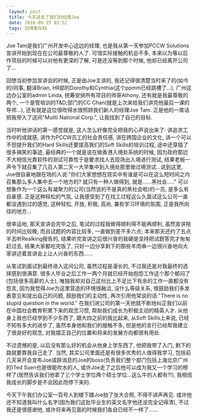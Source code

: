 ```yaml
---
 layout: post
 title: 今天送走了我们的经理Joe
 date: 2018-09-15 03:52
 tags: 旧博客存档
---
```

Joe Tam是我们广州开发中心这边的经理, 也是我从第一天参加PCCW Solutions宣讲开始到现在在公司最尊敬的人了. 可惜实际接触的机会不多,
本来以为等以后作项目的时候可以对他有更深的了解, 可是还没等到那个时候, 他却已经离开公司了...



回想当初参加宣讲会的时候, 正是由Joe主讲的, 我还记得很清楚当时来了的(如今的)同事, 翻译Brian,
HR部的Dorothy和Cynthia(这个ppmm已经跳槽了...), 广州这边办公室的admin Linda, 统筹安排所有项目的帅哥Athony,
还有就是我最尊敬的两个, 一个是管培训的T&D;部门的CC Chan(就是上次来给我们讲完他最后一课的导师...),
还有就是这位很吹得水很照顾我们新人的经理Joe Tam. 正是他的一席话把我带入了这间"Muilti National Corp.",
让我找到了自己的目标.



当时听他讲话的第一感觉就是, 这人怎么好像完全把我的心声说出来了: 讲追求工作中的成就感, 讲作为PCCW员工的社会责任感, 讲在跨国企业的文化,
讲一个可以不但提升我们的Hard Skills还要提高我们的Soft Skills的培训过程, 途中还穿插了很多搞笑的事迹,
最经典的一个就是说在做香港入境处系统的时候, 因为政府那边不大相信光靠软件的测试可靠性于是要求找人去现场出入境进行测试,
结果老板一声令下就召集了几百人第二天一大早集中到入境处那里做过境测试...说到这里,
Joe很自豪地跟在场的人说:"你们大家想想在现实中有谁是可以在这么短时间之内召集那么多人集中去一个地方的? 就只有一种人做得到,
就是......黑社会....." 可以想象作为一个这么有凝聚力的公司(当然说的不是真的黑社会啦)的一员, 是多么有自豪感. 正是这种轻松的气氛,
让我感受到了在找工过程这么久面试这么公司一直都没遇到过的感觉, 这种轻松, 开放, 积极, 高尚, 兼有学习环境的氛围, 正是我所向往的地方...



很幸运地, 那天宣讲会完毕之后, 笔试的过程我做得顺利得不能再顺利, 虽然宣讲拖的时间比较晚, 而且试题的内容比较多, 一直做到差不多六点;
本来那天还约了五点半去听Realking报告的, 结果听完宣讲之后很兴奋的我硬是坚持把试题答完才匆匆赶过去, 结果大家都吃完饭了,
只好一边分享剩下的那些羊肉串一边很兴奋地向大家讲述着宣讲会上让人兴奋的东西......



从笔试到面试到最终进入这间公司, 虽然过程是漫长的, 不过我还是对我最终的选择感到很满意.
很多人毕业之后工作一两个月就已经开始抱怨工作这个那个郁闷了(包括很多高薪的人士), 唯独我却对自己这份比上不足比下有余的工作一直都没有怨言,
因为我觉得Joe为这里营造的环境很融洽, 没什么等级关系, 很鼓励我们多发表意见和提出自己的问题, 鼓励我们的主动性, 再次引用他常说的话:"There
is no stupid question in the world." 在我们进公司的第一天他就不断地纠正我们以前在中国社会教育积累下来的观念习惯,
帮助我们成长为积极主动的精英人才. 从他身上我也已经学到不少东西了, 跟大四之前的我比起来, 从Soft Skills上来说, 已经不知有多大的进步了,
虽然本身他和我们的接触不多, 但是他的言行已经帮我建立了很良好的观念, 对我摆正自己的位置和将来的发展方向都很有用处.



不过遗憾的是, 以后没有那么好的机会从他身上学东西了, 他把我带了入门, 剩下的路就要靠我自己走了. 当然, 其实公司里面还是有很多优秀的人值得我学习,
包括前几天来开会宣布Joe请辞消息的Joe的boss(负责我们整个部门包括上海北京广州的)Ted Suen也是很能吹水的人,
或许Joe走了之后他可以成为我又一个学习的榜样了(居然告诉我们他拿了三个学士学位两个硕士学位...这么牛的人都有?!),
我相信我成长的脚步是不会因此而停下来的.



今天下午我们办公室一百号人到楼下跟Joe拍了张大合照, 不得不讲声再见. 或许他还不知道我叫什么名字(因为我们这批毕业生的英文名字他还没完全记得清),
不过我还是很感谢他, 或许将来再见面的时候我们各自已经不一样了......


